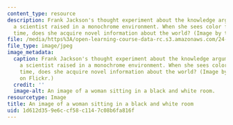 ```yaml
---
content_type: resource
description: Frank Jackson's thought experiment about the knowledge argument involves
  a scientist raised in a monochrome environment. When she sees color for the first
  time, does she acquire novel information about the world? (Image by truu on Flickr.)
file: /media/https%3A/open-learning-course-data-rc.s3.amazonaws.com/24-729-topics-in-philosophy-of-language-modeling-representation-spring-2009/1d612d359e6ccf58c1147c08b6fa816f_24-729s09.jpg
file_type: image/jpeg
image_metadata:
  caption: Frank Jackson's thought experiment about the knowledge argument involves
    a scientist raised in a monochrome environment. When she sees color for the first
    time, does she acquire novel information about the world? (Image by [truu](http://www.flickr.com/photos/truu/3816032553/)
    on Flickr.)
  credit: ''
  image-alt: An image of a woman sitting in a black and white room.
resourcetype: Image
title: An image of a woman sitting in a black and white room
uid: 1d612d35-9e6c-cf58-c114-7c08b6fa816f
---
```

